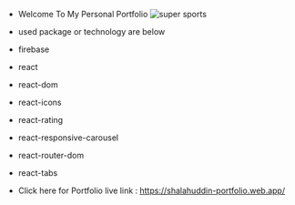 
* Welcome To My Personal Portfolio
![super sports](https://i.ibb.co/6XMk6yd/unnamed.gif)
* used package or technology are below 

* firebase
* react
* react-dom
* react-icons
* react-rating
* react-responsive-carousel
* react-router-dom
* react-tabs


* Click here for Portfolio live link : https://shalahuddin-portfolio.web.app/